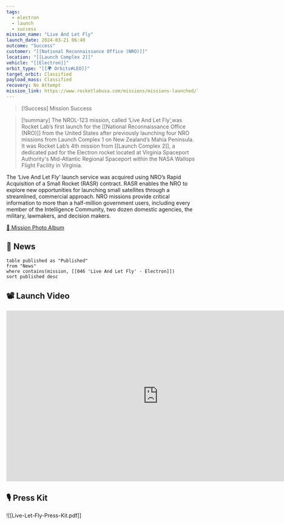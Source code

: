 ```yaml
---
tags:
  - electron
  - launch
  - success
mission_name: "Live And Let Fly"
launch_date: 2024-03-21 06:40
outcome: "Success"
customer: "[[National Reconnaissance Office (NRO)]]"
location: "[[Launch Complex 2]]"
vehicle: "[[Electron]]"
orbit_type: "[[🌍 Orbits#LEO]]"
target_orbit: Classified
payload_mass: Classified
recovery: No Attempt
mission_link: https://www.rocketlabusa.com/missions/missions-launched/live-and-let-fly/
---
```

>[!Success] Mission Success

>[!summary]
The NROL-123 mission, called ‘Live And Let Fly’,was Rocket Lab’s first launch for the [[National Reconnaissance Office (NRO)]] from the United States after previously launching four NRO missions from Launch Complex 1 on New Zealand’s Mahia Peninsula. It was Rocket Lab’s 4th mission from [[Launch Complex 2]], a dedicated pad for the Electron rocket located at Virginia Spaceport Authority's Mid-Atlantic Regional Spaceport within the NASA Wallops Flight Facility in Virginia.  
>
The ‘Live And Let Fly’ launch service was acquired using NRO’s Rapid Acquisition of a Small Rocket (RASR) contract. RASR enables the NRO to explore new opportunities for launching small satellites through a streamlined, commercial approach. NRO missions provide critical information to more than a half-million government users, including every member of the Intelligence Community, two dozen domestic agencies, the military, lawmakers, and decision makers.  
>
[📸 Mission Photo Album](https://www.flickr.com/photos/rocketlab/albums/72177720315524540/)

## 📰 News
```dataview
table published as "Published"
from "News"
where contains(mission, [[046 'Live And Let Fly' - Electron]])
sort published desc
```

## 📽️ Launch Video

<iframe width="800" height="450" src="https://www.youtube.com/embed/Coa3GZtotQo" title="Rocket Lab&#39;s Electron - Live And Let Fly Mission" frameborder="0" allow="accelerometer; autoplay; clipboard-write; encrypted-media; gyroscope; picture-in-picture; web-share" referrerpolicy="strict-origin-when-cross-origin" allowfullscreen></iframe>     

## 🎙️ Press Kit

![[Live-Let-Fly-Press-Kit.pdf]]